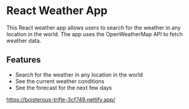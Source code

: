 # React Weather App
This React weather app allows users to search for the weather in any location in the world. The app uses the OpenWeatherMap API to fetch weather data.
## Features
* Search for the weather in any location in the world
* See the current weather conditions
* See the forecast for the next few days

https://boisterous-trifle-3cf749.netlify.app/

